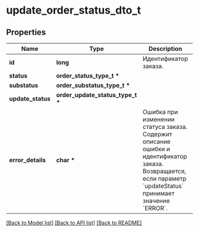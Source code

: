 # update_order_status_dto_t

## Properties
Name | Type | Description | Notes
------------ | ------------- | ------------- | -------------
**id** | **long** | Идентификатор заказа. | [optional] 
**status** | **order_status_type_t \*** |  | [optional] 
**substatus** | **order_substatus_type_t \*** |  | [optional] 
**update_status** | **order_update_status_type_t \*** |  | [optional] 
**error_details** | **char \*** | Ошибка при изменении статуса заказа. Содержит описание ошибки и идентификатор заказа.  Возвращается, если параметр &#x60;updateStatus&#x60; принимает значение &#x60;ERROR&#x60;.  | [optional] 

[[Back to Model list]](../README.md#documentation-for-models) [[Back to API list]](../README.md#documentation-for-api-endpoints) [[Back to README]](../README.md)


